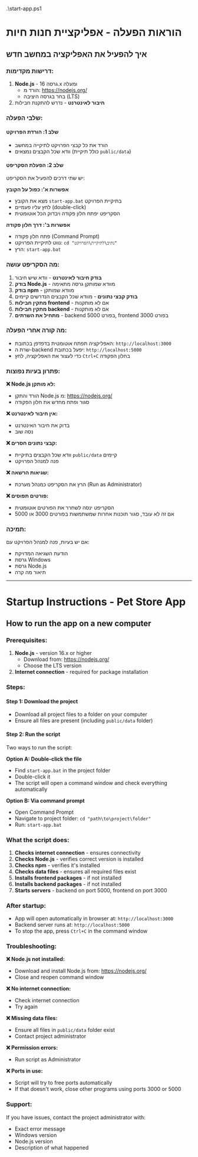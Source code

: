 .\start-app.ps1

# הוראות הפעלה - אפליקציית חנות חיות

## איך להפעיל את האפליקציה במחשב חדש

### דרישות מקדימות:
1. **Node.js** - גרסה 16.x ומעלה
   - הורד מ: https://nodejs.org/
   - בחר בגרסה היציבה (LTS)
2. **חיבור לאינטרנט** - נדרש להתקנת חבילות

### שלבי הפעלה:

#### שלב 1: הורדת הפרויקט
- הורד את כל קבצי הפרויקט לתיקייה במחשב
- וודא שכל הקבצים נמצאים (כולל תיקיית `public/data`)

#### שלב 2: הפעלת הסקריפט
יש שתי דרכים להפעיל את הסקריפט:

**אפשרות א': כפול על הקובץ**
- מצא את הקובץ `start-app.bat` בתיקיית הפרויקט
- לחץ עליו פעמיים (double-click)
- הסקריפט יפתח חלון פקודה ויבדוק הכל אוטומטית

**אפשרות ב': דרך חלון פקודה**
- פתח חלון פקודה (Command Prompt)
- נווט לתיקיית הפרויקט: `cd "נתיב\לתיקיית\הפרויקט"`
- הרץ: `start-app.bat`

### מה הסקריפט עושה:

1. **בודק חיבור לאינטרנט** - וודא שיש חיבור
2. **בודק Node.js** - מוודא שמותקן גרסה מתאימה
3. **בודק npm** - מוודא שמותקן
4. **בודק קבצי נתונים** - מוודא שכל הקבצים הנדרשים קיימים
5. **מתקין חבילות frontend** - אם לא מותקנות
6. **מתקין חבילות backend** - אם לא מותקנות
7. **מתחיל את השרתים** - backend בפורט 5000, frontend בפורט 3000

### מה קורה אחרי הפעלה:

- האפליקציה תפתח אוטומטית בדפדפן בכתובת: `http://localhost:3000`
- שרת ה-backend יפעל בכתובת: `http://localhost:5000`
- כדי לעצור את האפליקציה, לחץ `Ctrl+C` בחלון הפקודה

### פתרון בעיות נפוצות:

**❌ Node.js לא מותקן:**
- הורד והתקן Node.js מ: https://nodejs.org/
- סגור ופתח מחדש את חלון הפקודה

**❌ אין חיבור לאינטרנט:**
- בדוק את חיבור האינטרנט
- נסה שוב

**❌ קבצי נתונים חסרים:**
- וודא שכל הקבצים בתיקיית `public/data` קיימים
- פנה למנהל הפרויקט

**❌ שגיאות הרשאה:**
- הרץ את הסקריפט כמנהל מערכת (Run as Administrator)

**❌ פורטים תפוסים:**
- הסקריפט ינסה לשחרר את הפורטים אוטומטית
- אם זה לא עובד, סגור תוכנות אחרות שמשתמשות בפורטים 3000 או 5000

### תמיכה:
אם יש בעיות, פנה למנהל הפרויקט עם:
- הודעת השגיאה המדויקת
- גרסת Windows
- גרסת Node.js
- תיאור מה קרה

---

# Startup Instructions - Pet Store App

## How to run the app on a new computer

### Prerequisites:
1. **Node.js** - version 16.x or higher
   - Download from: https://nodejs.org/
   - Choose the LTS version
2. **Internet connection** - required for package installation

### Steps:

#### Step 1: Download the project
- Download all project files to a folder on your computer
- Ensure all files are present (including `public/data` folder)

#### Step 2: Run the script
Two ways to run the script:

**Option A: Double-click the file**
- Find `start-app.bat` in the project folder
- Double-click it
- The script will open a command window and check everything automatically

**Option B: Via command prompt**
- Open Command Prompt
- Navigate to project folder: `cd "path\to\project\folder"`
- Run: `start-app.bat`

### What the script does:

1. **Checks internet connection** - ensures connectivity
2. **Checks Node.js** - verifies correct version is installed
3. **Checks npm** - verifies it's installed
4. **Checks data files** - ensures all required files exist
5. **Installs frontend packages** - if not installed
6. **Installs backend packages** - if not installed
7. **Starts servers** - backend on port 5000, frontend on port 3000

### After startup:

- App will open automatically in browser at: `http://localhost:3000`
- Backend server runs at: `http://localhost:5000`
- To stop the app, press `Ctrl+C` in the command window

### Troubleshooting:

**❌ Node.js not installed:**
- Download and install Node.js from: https://nodejs.org/
- Close and reopen command window

**❌ No internet connection:**
- Check internet connection
- Try again

**❌ Missing data files:**
- Ensure all files in `public/data` folder exist
- Contact project administrator

**❌ Permission errors:**
- Run script as Administrator

**❌ Ports in use:**
- Script will try to free ports automatically
- If that doesn't work, close other programs using ports 3000 or 5000

### Support:
If you have issues, contact the project administrator with:
- Exact error message
- Windows version
- Node.js version
- Description of what happened 